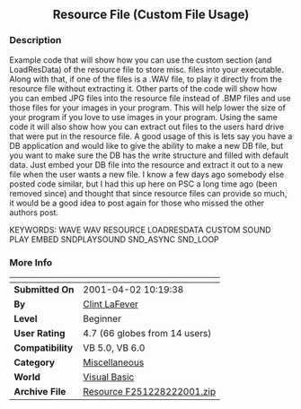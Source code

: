 ﻿<div align="center">

## Resource File \(Custom File Usage\)


</div>

### Description

Example code that will show how you can use the custom section (and LoadResData) of the resource file to store misc. files into your executable. Along with that, if one of the files is a .WAV file, to play it directly from the resource file without extracting it. Other parts of the code will show how you can embed JPG files into the resource file instead of .BMP files and use those files for your images in your program. This will help lower the size of your program if you love to use images in your program. Using the same code it will also show how you can extract out files to the users hard drive that were put in the resource file. A good usage of this is lets say you have a DB application and would like to give the ability to make a new DB file, but you want to make sure the DB has the write structure and filled with default data. Just embed your DB file into the resource and extract it out to a new file when the user wants a new file. I know a few days ago somebody else posted code similar, but I had this up here on PSC a long time ago (been removed since) and thought that since resource files can provide so much, it would be a good idea to post again for those who missed the other authors post.

KEYWORDS: WAVE WAV RESOURCE LOADRESDATA CUSTOM SOUND PLAY EMBED SNDPLAYSOUND SND_ASYNC SND_LOOP
 
### More Info
 


<span>             |<span>
---                |---
**Submitted On**   |2001-04-02 10:19:38
**By**             |[Clint LaFever](https://github.com/Planet-Source-Code/PSCIndex/blob/master/ByAuthor/clint-lafever.md)
**Level**          |Beginner
**User Rating**    |4.7 (66 globes from 14 users)
**Compatibility**  |VB 5\.0, VB 6\.0
**Category**       |[Miscellaneous](https://github.com/Planet-Source-Code/PSCIndex/blob/master/ByCategory/miscellaneous__1-1.md)
**World**          |[Visual Basic](https://github.com/Planet-Source-Code/PSCIndex/blob/master/ByWorld/visual-basic.md)
**Archive File**   |[Resource F251228222001\.zip](https://github.com/Planet-Source-Code/clint-lafever-resource-file-custom-file-usage__1-26523/archive/master.zip)








